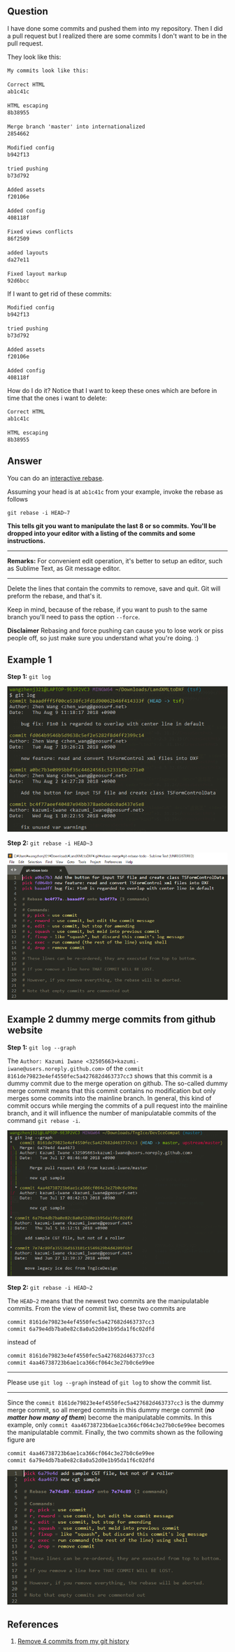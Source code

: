 ## Question
I have done some commits and pushed them into my repository. Then I did a pull request but I realized there are some commits I don't want to be in the pull request.

They look like this:
```
My commits look like this:

Correct HTML    
ab1c41c 

HTML escaping   
8b38955 

Merge branch 'master' into internationalized    
2854662

Modified config 
b942f13 

tried pushing   
b73d792 

Added assets    
f20106e 

Added config    
408118f 

Fixed views conflicts   
86f2509 

added layouts   
da27e11 

Fixed layout markup
92d6bcc 
```
If I want to get rid of these commits:
```
Modified config 
b942f13 

tried pushing   
b73d792 

Added assets    
f20106e 

Added config    
408118f 
```
How do I do it? Notice that I want to keep these ones which are before in time that the ones i want to delete:
```
Correct HTML    
ab1c41c 

HTML escaping   
8b38955
```

## Answer
You can do an [interactive rebase](https://git-scm.com/book/en/v2/Git-Tools-Rewriting-History).

Assuming your head is at `ab1c41c` from your example, invoke the rebase as follows
```
git rebase -i HEAD~7
```
**This tells git you want to manipulate the last 8 or so commits. You'll be dropped into your editor with a listing of the commits and some instructions.**

---

**Remarks:** For convenient edit operation, it's better to setup an editor, such as Sublime Text, as Git message editor.

---

Delete the lines that contain the commits to remove, save and quit. Git will preform the rebase, and that's it.

Keep in mind, because of the rebase, if you want to push to the same branch you'll need to pass the option `--force`.

**Disclaimer** Rebasing and force pushing can cause you to lose work or piss people off, so just make sure you understand what you're doing. :)

## Example 1

**Step 1:** `git log`

![](../img/git-rebase--i/git-log.png?raw=true)

**Step 2:** `git rebase -i HEAD~3`

![](../img/git-rebase--i/git-rebase-i.png?raw=true)

## Example 2 dummy merge commits from github website

**Step 1:** `git log --graph`

The `Author: Kazumi Iwane <32505663+kazumi-iwane@users.noreply.github.com>` of the `commit 8161de79823e4ef4550fec5a427682d463737cc3` shows that this commit is a dummy commit due to the merge operation on github. The so-called dummy merge commit means that this commit contains no modification but only merges some commits into the mainline branch. In general, this kind of commit occurs while merging the commits of a pull request into the mainline branch, and it will influence the number of manipulatable commits of the command `git rebase -i`. 

![](../img/git-rebase--i/git-log-dummy-merge.png?raw=true)

**Step 2:** `git rebase -i HEAD~2`

The `HEAD~2` means that the newest two commits are the manipulatable commits. From the view of commit list, these two commits are

```
commit 8161de79823e4ef4550fec5a427682d463737cc3
commit 6a79e4db7ba0e82c8a0a52d0e1b95da1f6c02dfd
```

instead of

```
commit 8161de79823e4ef4550fec5a427682d463737cc3
commit 4aa46738723b6ae1ca366cf064c3e27b0c6e99ee
```

---

Please use `git log --graph` instead of `git log` to show the commit list.

---

Since the `commit 8161de79823e4ef4550fec5a427682d463737cc3` is the dummy merge commit, so all merged commits in this dummy merge commit (***no matter how many of them***) become the manipulatable commits. In this example, only `commit 4aa46738723b6ae1ca366cf064c3e27b0c6e99ee` becomes the manipulatable commit. Finally, the two commits shown as the following figure are 

```
commit 4aa46738723b6ae1ca366cf064c3e27b0c6e99ee
commit 6a79e4db7ba0e82c8a0a52d0e1b95da1f6c02dfd
```

![](../img/git-rebase--i/git-rebase-i-dummy-merge.png?raw=true)

## References
1. [Remove 4 commits from my git history](https://stackoverflow.com/questions/11113322/remove-4-commits-from-my-git-history)
